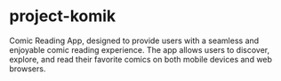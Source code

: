 # project-komik
Comic Reading App, designed to provide users with a seamless and enjoyable comic reading experience. The app allows users to discover, explore, and read their favorite comics on both mobile devices and web browsers. 
